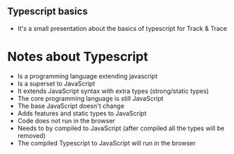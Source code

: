 ## Typescript basics

- It's a small presentation about the basics of typescript for Track & Trace 

# Notes about Typescript
- Is a programming language extending javascript
- Is a superset to JavaScript
- It extends JavaScript syntax with extra types (strong/static types)
- The core programming language is still JavaScript
- The base JavaScript doesn't change
- Adds features and static types to JavaScript 
- Code does not run in the browser
- Needs to by compiled to JavaScript (after compiled all the types will be removed)
- The compiled Typescript to JavaScript will run in the browser
